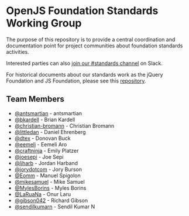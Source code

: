 # OpenJS Foundation Standards Working Group

The purpose of this repository is to provide a central coordination and documentation point for project communities about foundation standards activities.

Interested parties can also [join our #standards channel](https://communityinviter.com/apps/js-foundation/join-openjs-foundation-on-slack) on Slack.

For historical documents about our standards work as the jQuery Foundation and JS Foundation, please see this [repository](https://github.com/JSFoundation/standards).

## Team Members

<!-- ncu-team-sync.team(openjs-foundation/standards) -->

- [@antsmartian](https://github.com/antsmartian) - antsmartian
- [@bkardell](https://github.com/bkardell) - Brian Kardell
- [@christian-bromann](https://github.com/christian-bromann) - Christian Bromann
- [@littledan](https://github.com/littledan) - Daniel Ehrenberg
- [@dtex](https://github.com/dtex) - Donovan Buck
- [@eemeli](https://github.com/eemeli) - Eemeli Aro
- [@craftninja](https://github.com/craftninja) - Emily Platzer
- [@joesepi](https://github.com/joesepi) - Joe Sepi
- [@ljharb](https://github.com/ljharb) - Jordan Harband
- [@jorydotcom](https://github.com/jorydotcom) - Jory Burson
- [@Eomm](https://github.com/Eomm) - Manuel Spigolon
- [@mikesamuel](https://github.com/mikesamuel) - Mike Samuel
- [@MylesBorins](https://github.com/MylesBorins) - Myles Borins
- [@LaRuaNa](https://github.com/LaRuaNa) - Onur Laru
- [@gibson042](https://github.com/gibson042) - Richard Gibson
- [@sendilkumarn](https://github.com/sendilkumarn) - Sendil Kumar N

<!-- ncu-team-sync end -->
